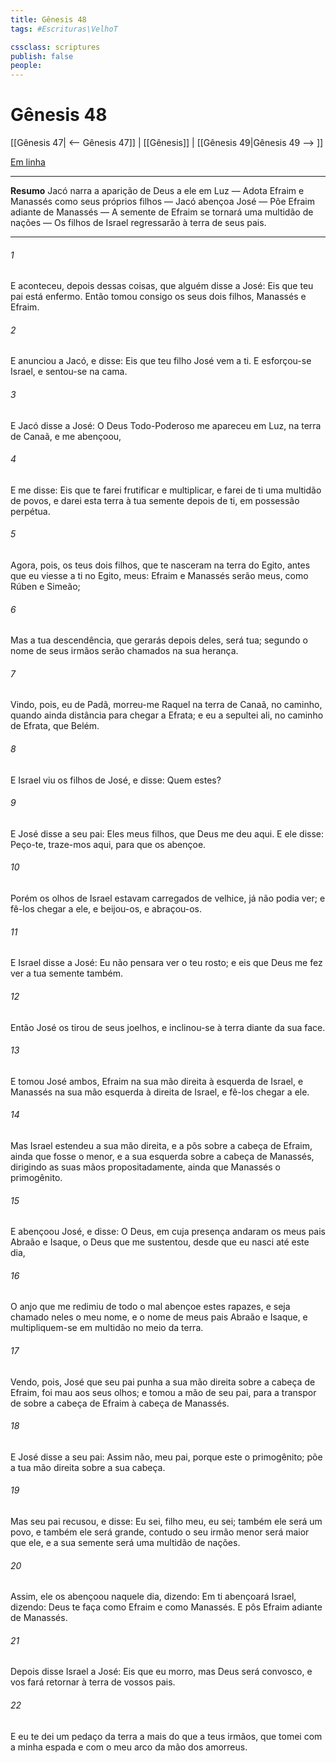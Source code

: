 ```yaml
---
title: Gênesis 48
tags: #Escrituras\VelhoT

cssclass: scriptures
publish: false
people:
---
```


# Gênesis 48
[[Gênesis 47| <-- Gênesis 47]] | [[Gênesis]] | [[Gênesis 49|Gênesis 49 --> ]]

[Em linha](https://churchofjesuschrist.org/study/scriptures/ot/gen/48?lang=por)

---
__Resumo__
Jacó narra a aparição de Deus a ele em Luz — Adota Efraim e Manassés como seus próprios filhos — Jacó abençoa José — Põe Efraim adiante de Manassés — A semente de Efraim se tornará uma multidão de nações — Os filhos de Israel regressarão à terra de seus pais.

---
###### 1 
E aconteceu, depois dessas coisas, que alguém disse a José: Eis que teu pai está enfermo. Então tomou consigo os seus dois filhos, Manassés e Efraim.

###### 2 
E  anunciou a Jacó, e disse: Eis que teu filho José vem a ti. E esforçou-se Israel, e sentou-se na cama.

###### 3 
E Jacó disse a José: O Deus Todo-Poderoso me apareceu em Luz, na terra de Canaã, e me abençoou,

###### 4 
E me disse: Eis que te farei frutificar e multiplicar, e farei de ti uma multidão de povos, e darei esta terra à tua semente depois de ti, em possessão perpétua.

###### 5 
Agora, pois, os teus dois filhos, que te nasceram na terra do Egito, antes que eu viesse a ti no Egito,  meus: Efraim e Manassés serão meus, como Rúben e Simeão;

###### 6 
Mas a tua descendência, que gerarás depois deles, será tua; segundo o nome de seus irmãos serão chamados na sua herança.

###### 7 
Vindo, pois, eu de Padã, morreu-me Raquel na terra de Canaã, no caminho, quando ainda  distância para chegar a Efrata; e eu a sepultei ali, no caminho de Efrata, que  Belém.

###### 8 
E Israel viu os filhos de José, e disse: Quem  estes?

###### 9 
E José disse a seu pai: Eles  meus filhos, que Deus me deu aqui. E ele disse: Peço-te, traze-mos aqui, para que os abençoe.

###### 10 
Porém os olhos de Israel estavam carregados de velhice, já não podia ver; e fê-los chegar a ele, e beijou-os, e abraçou-os.

###### 11 
E Israel disse a José: Eu não pensara ver o teu rosto; e eis que Deus me fez ver a tua semente também.

###### 12 
Então José os tirou de seus joelhos, e inclinou-se à terra diante da sua face.

###### 13 
E tomou José ambos, Efraim na sua mão direita à esquerda de Israel, e Manassés na sua mão esquerda à direita de Israel, e fê-los chegar a ele.

###### 14 
Mas Israel estendeu a sua mão direita, e a pôs sobre a cabeça de Efraim, ainda que fosse o menor, e a sua esquerda sobre a cabeça de Manassés, dirigindo as suas mãos propositadamente, ainda que Manassés  o primogênito.

###### 15 
E abençoou José, e disse: O Deus, em cuja presença andaram os meus pais Abraão e Isaque, o Deus que me sustentou, desde que eu nasci até este dia,

###### 16 
O anjo que me redimiu de todo o mal abençoe estes rapazes, e seja chamado neles o meu nome, e o nome de meus pais Abraão e Isaque, e multipliquem-se em multidão no meio da terra.

###### 17 
Vendo, pois, José que seu pai punha a sua mão direita sobre a cabeça de Efraim, foi mau aos seus olhos; e tomou a mão de seu pai, para a transpor de sobre a cabeça de Efraim à cabeça de Manassés.

###### 18 
E José disse a seu pai: Assim não, meu pai, porque este  o primogênito; põe a tua mão direita sobre a sua cabeça.

###### 19 
Mas seu pai  recusou, e disse: Eu sei, filho meu, eu sei; também ele será um povo, e também ele será grande, contudo o seu irmão menor será maior que ele, e a sua semente será uma multidão de nações.

###### 20 
Assim, ele os abençoou naquele dia, dizendo: Em ti abençoará Israel, dizendo: Deus te faça como Efraim e como Manassés. E pôs Efraim adiante de Manassés.

###### 21 
Depois disse Israel a José: Eis que eu morro, mas Deus será convosco, e vos fará retornar à terra de vossos pais.

###### 22 
E eu te dei um pedaço da terra a mais do que a teus irmãos, que tomei com a minha espada e com o meu arco da mão dos amorreus.

